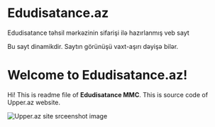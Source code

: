 # Edudisatance.az
Edudisatance təhsil mərkəzinin sifarişi ilə hazırlanmış veb sayt

Bu sayt dinamikdir. Saytın görünüşü vaxt-aşırı dəyişə bilər.

# Welcome to Edudisatance.az!

Hi! This is readme file of **Edudisatance MMC**. This is source code of Upper.az website.

![Upper.az site srceenshot image](https://raw.githubusercontent.com/azer1ghost/edudisatance/master/screencapture.png)
